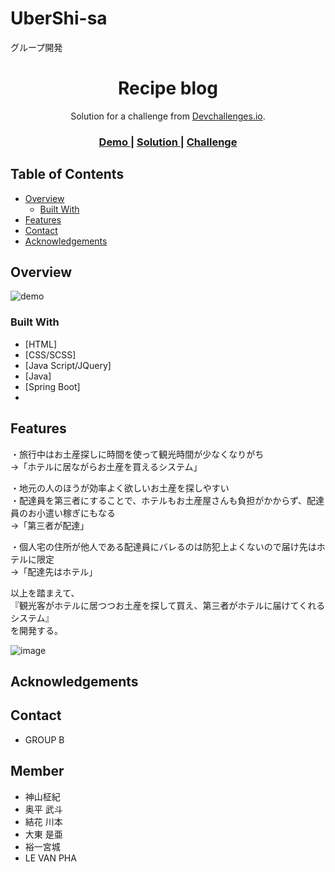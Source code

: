# UberShi-sa
グループ開発
<!-- Please update value in the {}  -->

<h1 align="center">Recipe blog</h1>

<div align="center">
   Solution for a challenge from  <a href="http://devchallenges.io" target="_blank">Devchallenges.io</a>.
</div>

<div align="center">
  <h3>
    <a href="https://recipeblog-a.netlify.app/">
      Demo
    </a>
    <span> | </span>
    <a href="https://github.com/Re2devils/Recipe-blog/blob/main/README.md">
      Solution
    </a>
    <span> | </span>
    <a href="https://devchallenges.io/challenges/OEKdUZ6xs0h99C38XVht">
      Challenge
    </a>
  </h3>
</div>

<!-- TABLE OF CONTENTS -->

## Table of Contents

- [Overview](#overview)
  - [Built With](#built-with)
- [Features](#features)
- [Contact](#contact)
- [Acknowledgements](#acknowledgements)

<!-- OVERVIEW -->

## Overview

![demo](https://user-images.githubusercontent.com/46089187/103965589-6621ae80-51a1-11eb-9ded-652c88b180a5.png)


### Built With

<!-- This section should list any major frameworks that you built your project using. Here are a few examples.-->

- [HTML]
- [CSS/SCSS]
- [Java Script/JQuery]
- [Java]
- [Spring Boot]
- 
<!-- - [Tailwind](https://tailwindcss.com/) -->

## Features

<!-- List the features of your application or follow the template. Don't share the figma file here :) -->
・旅行中はお土産探しに時間を使って観光時間が少なくなりがち			
	→「ホテルに居ながらお土産を買えるシステム」		
			
・地元の人のほうが効率よく欲しいお土産を探しやすい			
・配達員を第三者にすることで、ホテルもお土産屋さんも負担がかからず、配達員のお小遣い稼ぎにもなる			
	→「第三者が配達」		
			
・個人宅の住所が他人である配達員にバレるのは防犯上よくないので届け先はホテルに限定			
	→「配達先はホテル」		
			
以上を踏まえて、			
	『観光客がホテルに居つつお土産を探して買え、第三者がホテルに届けてくれるシステム』		
を開発する。			
			
![image](https://user-images.githubusercontent.com/85560257/122373367-628a2300-cf9c-11eb-9eca-3f181ece8471.png)


## Acknowledgements



## Contact

- GROUP B
## Member
- 神山柾紀
- 奥平 武斗
- 結花 川本
- 大東 是亜
- 裕一宮城
- LE VAN PHA
